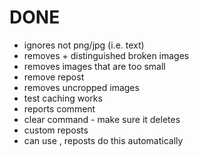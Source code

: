 # DONE

* ignores not png/jpg (i.e. text)
* removes + distinguished broken images
* removes images that are too small
* remove repost
* removes uncropped images
* test caching works
* reports comment
* clear command - make sure it deletes
* custom reposts
* can use [](#magic_ignore), reposts do this automatically



